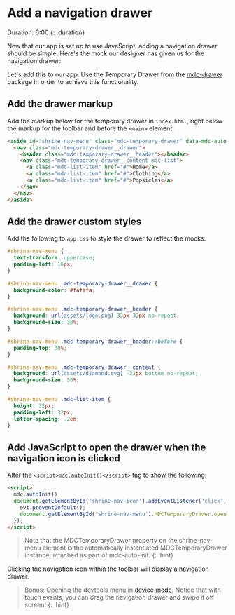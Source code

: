 <!--docs:
title: "4. Add a navigation drawer"
layout: landing
section: codelab
path: /codelab/4-navigation/
-->

<link rel="stylesheet" href="css/codelab.css" />

# Add a navigation drawer

Duration: 6:00
{: .duration}

Now that our app is set up to use JavaScript, adding a navigation drawer should be simple. Here's the mock our designer has given us for the navigation drawer:

Let's add this to our app. Use the Temporary Drawer from the [mdc-drawer](https://github.com/material-components/material-components-web/tree/master/packages/mdc-drawer) package in order to achieve this functionality.

## Add the drawer markup

Add the markup below for the temporary drawer in `index.html`, right below the markup for the toolbar and before the `<main>` element:

```html
<aside id="shrine-nav-menu" class="mdc-temporary-drawer" data-mdc-auto-init="MDCTemporaryDrawer">
  <nav class="mdc-temporary-drawer__drawer">
    <header class="mdc-temporary-drawer__header"></header>
    <nav class="mdc-temporary-drawer__content mdc-list">
      <a class="mdc-list-item" href="#">Home</a>
      <a class="mdc-list-item" href="#">Clothing</a>
      <a class="mdc-list-item" href="#">Popsicles</a>
    </nav>
  </nav>
</aside>
```

## Add the drawer custom styles

Add the following to `app.css` to style the drawer to reflect the mocks:

```css
#shrine-nav-menu {
  text-transform: uppercase;
  padding-left: 16px;
}

#shrine-nav-menu .mdc-temporary-drawer__drawer {
  background-color: #fafafa;
}

#shrine-nav-menu .mdc-temporary-drawer__header {
  background: url(assets/logo.png) 32px 32px no-repeat;
  background-size: 30%;
}

#shrine-nav-menu .mdc-temporary-drawer__header::before {
  padding-top: 30%;
}

#shrine-nav-menu .mdc-temporary-drawer__content {
  background: url(assets/diamond.svg) -32px bottom no-repeat;
  background-size: 50%;
}

#shrine-nav-menu .mdc-list-item {
  height: 32px;
  padding-left: 32px;
  letter-spacing: .2em;
}
```

## Add JavaScript to open the drawer when the navigation icon is clicked

Alter the `<script>mdc.autoInit()</script>` tag to show the following:

```html
<script>
  mdc.autoInit();
  document.getElementById('shrine-nav-icon').addEventListener('click', function(evt) {
    evt.preventDefault();
    document.getElementById('shrine-nav-menu').MDCTemporaryDrawer.open = true;
  });
</script>
```

> Note that the MDCTemporaryDrawer property on the shrine-nav-menu element is the automatically instantiated MDCTemporaryDrawer instance, attached as part of mdc-auto-init.
{: .hint}

Clicking the navigation icon within the toolbar will display a navigation drawer.

> Bonus: Opening the devtools menu in [device mode](https://developers.google.com/web/tools/chrome-devtools/device-mode/). Notice that with touch events, you can drag the navigation drawer and swipe it off screen!
{: .hint}
